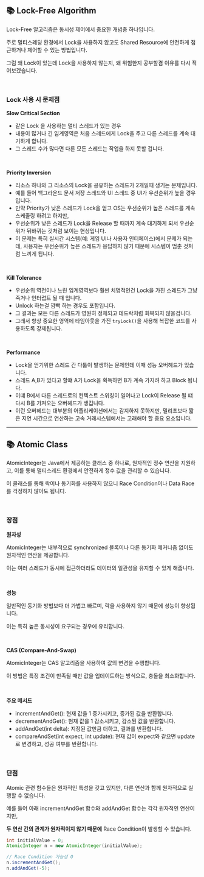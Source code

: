 ## 📚 Lock-Free Algorithm

Lock-Free 알고리즘은 동시성 제어에서 중요한 개념중 하나입니다.

주로 멀티스레딩 환경에서 Lock을 사용하지 않고도 Shared Resource에 안전하게 접근하거나 제어할 수 있는 방법입니다.

그럼 왜 Lock이 있는데 Lock을 사용하지 않는지, 왜 위험한지 공부할겸 이유를 다시 적어보겠습니다.

<br>

### Lock 사용 시 문제점

**Slow Critical Section**

- 같은 Lock 을 사용하는 멀티 스레드가 있는 경우
- 내용이 많거나 긴 임계영역은 처음 스레드에게 Lock을 주고 다른 스레드를 계속 대기하게 합니다.
- 그 스레드 수가 많다면 다른 모든 스레드는 작업을 하지 못할 겁니다.

<br>

**Priority Inversion**

- 리소스 하나와 그 리소스의 Lock을 공유하는 스레드가 2개일때 생기는 문제입니다.
- 예를 들어 백그라운드 문서 저장 스레드와 UI 스레드 중 UI가 우선순위가 높을 경우입니다.
- 만약 Priority가 낮은 스레드가 Lock을 얻고 OS는 우선순위가 높은 스레드를 계속 스케줄링 하려고 하지만,
- 우선순위가 낮은 스레드가 Lock을 Release 할 때까지 계속 대기하게 되서 우선순위가 뒤바뀌는 것처럼 보이는 현상입니다.
- 이 문제는 특히 실시간 시스템(예: 게임 UI나 사용자 인터페이스)에서 문제가 되는데, 사용자는 우선순위가 높은 스레드가 응답하지 않기 때문에 시스템이 멈춘 것처럼 느끼게 됩니다.

<br>

**Kill Tolerance**

- 우선순위 역전이나 느린 임계영역보다 훨씬 치명적인건 Lock을 가진 스레드가 그냥 죽거나 인터럽트 될 때 입니다.
- Unlock 하는걸 깜빡 하는 경우도 포함입니다.
- 그 결과는 모든 다른 스레드가 영원히 정체되고 데드락처럼 회복되지 않을겁니다.
- 그래서 항상 중요한 영역에 타임아웃을 가진 `tryLock()`을 사용해 복잡한 코드를 사용하도록 강제됩니다.

<br>

**Performance**

- Lock을 얻기위한 스레드 간 다툼이 발생하는 문제인데 이때 성능 오버헤드가 있습니다.
- 스레드 A,B가 있다고 할떄 A가 Lock을 획득하면 B가 계속 가지려 하고 Block 됩니다.
- 이떄 B에서 다른 스레드로의 컨텍스트 스위칭이 일어나고 Lock이 Release 될 떄 다시 B를 가져오는 오버헤드가 생깁니다.
- 이런 오버헤드는 대부분의 어플리케이션에서는 감지하지 못하지만, 밀리초보다 짧은 지연 시간으로 연산하는 고속 거래시스템에서는 고래해야 할 중요 요소입니다.

---

## 📚 Atomic Class

AtomicInteger는 Java에서 제공하는 클래스 중 하나로, 원자적인 정수 연산을 지원하고, 이를 통해 멀티스레드 환경에서 안전하게 정수 값을 관리할 수 있습니다.

이 클래스를 통해 락이나 동기화를 사용하지 않으니 Race Condition이나 Data Race를 걱정하지 않아도 됩니디.

<br>

### 장점

**원자성**

AtomicInteger는 내부적으로 synchronized 블록이나 다른 동기화 메커니즘 없이도 원자적인 연산을 제공합니다. 

이는 여러 스레드가 동시에 접근하더라도 데이터의 일관성을 유지할 수 있게 해줍니다.

<br>

**성능**

일반적인 동기화 방법보다 더 가볍고 빠르며, 락을 사용하지 않기 때문에 성능이 향상됩니다. 

이는 특히 높은 동시성이 요구되는 경우에 유리합니다.

<br>

**CAS (Compare-And-Swap)**

AtomicInteger는 CAS 알고리즘을 사용하여 값의 변경을 수행합니다. 

이 방법은 특정 조건이 만족될 때만 값을 업데이트하는 방식으로, 충돌을 최소화합니다.

<br>

**주요 메서드**

- incrementAndGet(): 현재 값을 1 증가시키고, 증가된 값을 반환합니다.
- decrementAndGet(): 현재 값을 1 감소시키고, 감소된 값을 반환합니다.
- addAndGet(int delta): 지정된 값만큼 더하고, 결과를 반환합니다.
- compareAndSet(int expect, int update): 현재 값이 expect와 같으면 update로 변경하고, 성공 여부를 반환합니다.

<br>

### 단점

Atomic 관련 함수들은 원자적인 특성을 갖고 있지만, 다른 연산과 함께 원자적으로 실행할 수 없습니다.

예를 들어 아래 incrementAndGet 함수와 addAndGet 함수는 각각 원자적인 연산이지만,

**두 연산 간의 관계가 원자적이지 않기 때문에** Race Condition이 발생할 수 있습니다.

```java
int initialValue = 0;
AtomicInteger n = new AtomicInteger(initialValue);

// Race Condition 가능성 O
n.incrementAndGet();
n.addAndGet(-5);
```


